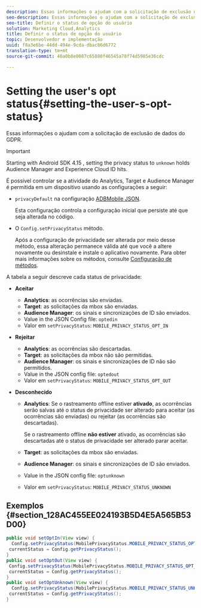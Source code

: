 ```yaml
---
description: Essas informações o ajudam com a solicitação de exclusão de dados do GDPR.
seo-description: Essas informações o ajudam com a solicitação de exclusão de dados do GDPR.
seo-title: Definir o status de opção do usuário
solution: Marketing Cloud,Analytics
title: Definir o status de opção do usuário
topic: Desenvolvedor e implementação
uuid: f8a3e6be-44dd-494e-9cda-dbac86d6772
translation-type: tm+mt
source-git-commit: 46a0b8e0087c65880f46545a78f74d5985e36cdc

---
```



# Setting the user's opt status{#setting-the-user-s-opt-status}

Essas informações o ajudam com a solicitação de exclusão de dados do GDPR.

>[!IMPORTANT]
>
>Starting with Android SDK 4.15 , setting the privacy status to `unknown` holds Audience Manager and Experience Cloud ID hits.

É possível controlar se a atividade do Analytics, Target e Audience Manager é permitida em um dispositivo usando as configurações a seguir:

* `privacyDefault` na configuração [ADBMobile JSON](/help/android/configuration/json-config/json-config.md).

   Esta configuração controla a configuração inicial que persiste até que seja alterada no código.

* O `Config.setPrivacyStatus` método.

   Após a configuração de privacidade ser alterada por meio desse método, essa alteração permanece válida até que você a altere novamente ou desinstale e instale o aplicativo novamente. Para obter mais informações sobre os métodos, consulte [Configuração de métodos](/help/android/configuration/methods.md).

A tabela a seguir descreve cada status de privacidade:

* **Aceitar**

   * **Analytics**: as ocorrências são enviadas.
   * **Target**: as solicitações da mbox são enviadas.
   * **Audience Manager**: os sinais e sincronizações de ID são enviados.
   * Value in the JSON Config file: `optedin`
   * Valor em `setPrivacyStatus`: `MOBILE_PRIVACY_STATUS_OPT_IN`

* **Rejeitar**

   * **Analytics**: as ocorrências são descartadas.
   * **Target**: as solicitações da mbox não são permitidas.
   * **Audience Manager**: os sinais e sincronizações de ID não são permitidos.
   * Value in the JSON config file: `optedout`
   * Valor em `setPrivacyStatus`: `MOBILE_PRIVACY_STATUS_OPT_OUT`

* **Desconhecido**

   * **Analytics**: Se o rastreamento offline estiver **ativado**, as ocorrências serão salvas até o status de privacidade ser alterado para aceitar (as ocorrências são enviadas) ou rejeitar (as ocorrências são descartadas).

      Se o rastreamento offline <b>não estiver</b> ativado, as ocorrências são descartadas até o status de privacidade ser alterado parar aceitar.
   * **Target**: as solicitações da mbox são enviadas.
   * **Audience Manager**: os sinais e sincronizações de ID são enviados.
   * Value in the JSON config file: `optunknown`
   * Valor em `setPrivacyStatus`: `MOBILE_PRIVACY_STATUS_UNKNOWN`

## Exemplos {#section_128AC455EE024193B5D4E5A565B53D00}

```java
public void setOptIn(View view) { 
  Config.setPrivacyStatus(MobilePrivacyStatus.MOBILE_PRIVACY_STATUS_OPT_IN); 
 currentStatus = Config.getPrivacyStatus(); 
} 
public void setOptOut(View view) { 
 Config.setPrivacyStatus(MobilePrivacyStatus.MOBILE_PRIVACY_STATUS_OPT_OUT); 
 currentStatus = Config.getPrivacyStatus(); 
} 
public void setOptUnknown(View view) { 
  Config.setPrivacyStatus(MobilePrivacyStatus.MOBILE_PRIVACY_STATUS_UNKNOWN); 
 currentStatus = Config.getPrivacyStatus(); 
}
```

